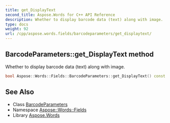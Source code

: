 ```yaml
---
title: get_DisplayText
second_title: Aspose.Words for C++ API Reference
description: Whether to display barcode data (text) along with image.
type: docs
weight: 92
url: /cpp/aspose.words.fields/barcodeparameters/get_displaytext/
---
```

## BarcodeParameters::get_DisplayText method


Whether to display barcode data (text) along with image.

```cpp
bool Aspose::Words::Fields::BarcodeParameters::get_DisplayText() const
```

## See Also

* Class [BarcodeParameters](../)
* Namespace [Aspose::Words::Fields](../../)
* Library [Aspose.Words](../../../)
